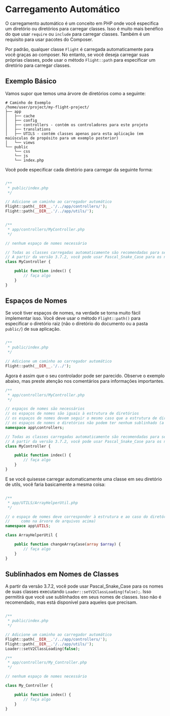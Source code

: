 # Carregamento Automático

O carregamento automático é um conceito em PHP onde você especifica um diretório ou diretórios para carregar classes. Isso é muito mais benéfico do que usar `require` ou `include` para carregar classes. Também é um requisito para usar pacotes do Composer.

Por padrão, qualquer classe `Flight` é carregada automaticamente para você graças ao composer. No entanto, se você deseja carregar suas próprias classes, pode usar o método `Flight::path` para especificar um diretório para carregar classes.

## Exemplo Básico

Vamos supor que temos uma árvore de diretórios como a seguinte:

```text
# Caminho de Exemplo
/home/user/project/my-flight-project/
├── app
│   ├── cache
│   ├── config
│   ├── controllers - contém os controladores para este projeto
│   ├── translations
│   ├── UTILS - contém classes apenas para esta aplicação (em maiúsculas de propósito para um exemplo posterior)
│   └── views
└── public
    └── css
	└── js
	└── index.php
```

Você pode especificar cada diretório para carregar da seguinte forma:

```php

/**
 * public/index.php
 */

// Adicione um caminho ao carregador automático
Flight::path(__DIR__.'/../app/controllers/');
Flight::path(__DIR__.'/../app/utils/');


/**
 * app/controllers/MyController.php
 */

// nenhum espaço de nomes necessário

// Todas as classes carregadas automaticamente são recomendadas para serem Pascal Case (cada palavra em maiúscula, sem espaços)
// A partir da versão 3.7.2, você pode usar Pascal_Snake_Case para os nomes de suas classes executando Loader::setV2ClassLoading(false);
class MyController {

	public function index() {
		// faça algo
	}
}
```

## Espaços de Nomes

Se você tiver espaços de nomes, na verdade se torna muito fácil implementar isso. Você deve usar o método `Flight::path()` para especificar o diretório raiz (não o diretório do documento ou a pasta `public/`) de sua aplicação.

```php

/**
 * public/index.php
 */

// Adicione um caminho ao carregador automático
Flight::path(__DIR__.'/../');
```

Agora é assim que o seu controlador pode ser parecido. Observe o exemplo abaixo, mas preste atenção nos comentários para informações importantes.

```php
/**
 * app/controllers/MyController.php
 */

// espaços de nomes são necessários
// os espaços de nomes são iguais à estrutura de diretórios
// os espaços de nomes devem seguir o mesmo caso que a estrutura de diretórios
// os espaços de nomes e diretórios não podem ter nenhum sublinhado (a menos que Loader::setV2ClassLoading(false) seja definido)
namespace app\controllers;

// Todas as classes carregadas automaticamente são recomendadas para ser Pascal Case (cada palavra em maiúscula, sem espaços)
// A partir da versão 3.7.2, você pode usar Pascal_Snake_Case para os nomes de suas classes executando Loader::setV2ClassLoading(false);
class MyController {

	public function index() {
		// faça algo
	}
}
```

E se você quisesse carregar automaticamente uma classe em seu diretório de utils, você faria basicamente a mesma coisa:

```php

/**
 * app/UTILS/ArrayHelperUtil.php
 */

// o espaço de nomes deve corresponder à estrutura e ao caso do diretório (observe que o diretório UTILS está em maiúsculas
//     como na árvore de arquivos acima)
namespace app\UTILS;

class ArrayHelperUtil {

	public function changeArrayCase(array $array) {
		// faça algo
	}
}
```

## Sublinhados em Nomes de Classes

A partir da versão 3.7.2, você pode usar Pascal_Snake_Case para os nomes de suas classes executando `Loader::setV2ClassLoading(false);`. Isso permitirá que você use sublinhados em seus nomes de classes. Isso não é recomendado, mas está disponível para aqueles que precisam.

```php

/**
 * public/index.php
 */

// Adicione um caminho ao carregador automático
Flight::path(__DIR__.'/../app/controllers/');
Flight::path(__DIR__.'/../app/utils/');
Loader::setV2ClassLoading(false);

/**
 * app/controllers/My_Controller.php
 */

// nenhum espaço de nomes necessário

class My_Controller {

	public function index() {
		// faça algo
	}
}
```
